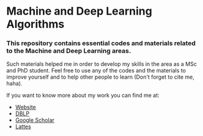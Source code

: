 # Machine and Deep Learning Algorithms

### This repository contains essential codes and materials related to the Machine and Deep Learning areas.

Such materials helped me in order to develop my skills in the area as a MSc and PhD student.
Feel free to use any of the codes and the materials to improve yourself and to help other people to learn (Don't forget to cite me, haha).

If you want to know more about my work you can find me at:

- [Website](https://jrzmnt.github.io/)
- [DBLP](http://dblp.uni-trier.de/pers/hd/m/Monteiro:Juarez)
- [Google Scholar](https://scholar.google.com.br/citations?user=LVhKmIIAAAAJ&hl=pt-BR)
- [Lattes](http://lattes.cnpq.br/6307746290114554)
